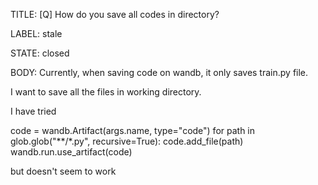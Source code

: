 TITLE:
[Q] How do you save all codes in directory?

LABEL:
stale

STATE:
closed

BODY:
Currently, when saving code on wandb, it only saves train.py file.

I want to save all the files in working directory.

I have tried

code = wandb.Artifact(args.name, type="code")
                for path in glob.glob("**/*.py", recursive=True):
                    code.add_file(path)
                wandb.run.use_artifact(code)

but doesn't seem to work

